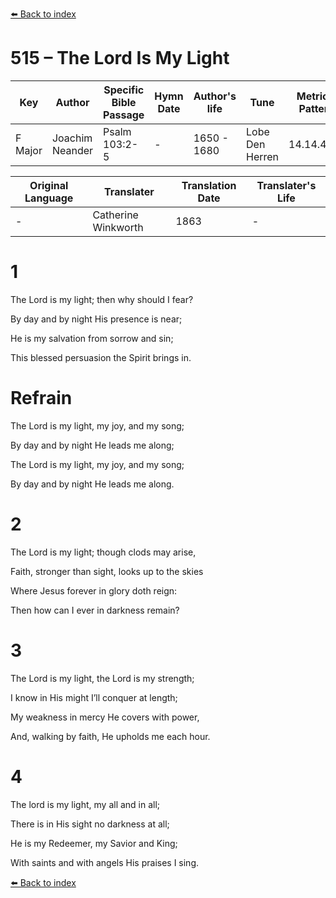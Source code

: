[⬅️ Back to index](../README.md)

# 515 – The Lord Is My Light

Key | Author   | Specific Bible Passage     |Hymn Date |Author's life |Tune |Metrical Pattern   |Composer/Source                                                                                        
-- | --------- | ---------------------------|----------|--------------|-----|-------------------|-------------   
F Major  | Joachim Neander      | Psalm 103:2-5 | -  | 1650 - 1680 | Lobe Den Herren | 14.14.4.7.8 | Chorale Book for England, 1863 

Original Language | Translater | Translation Date   | Translater's Life     
----------------- | --------- | --------------------|-------------   
\-  | Catherine Winkworth      | 1863 | -  | 1827 - 1878 



# 1

The Lord is my light; then why should I fear?

By day and by night His presence is near;

He is my salvation from sorrow and sin;

This blessed persuasion the Spirit brings in.



# Refrain

The Lord is my light, my joy, and my song;

By day and by night He leads me along;

The Lord is my light, my joy, and my song;

By day and by night He leads me along.



# 2

The Lord is my light; though clods may arise,

Faith, stronger than sight, looks up to the skies

Where Jesus forever in glory doth reign:

Then how can I ever in darkness remain?



# 3

The Lord is my light, the Lord is my strength;

I know in His might I’ll conquer at length;

My weakness in mercy He covers with power,

And, walking by faith, He upholds me each hour.



# 4

The lord is my light, my all and in all;

There is in His sight no darkness at all;

He is my Redeemer, my Savior and King;

With saints and with angels His praises I sing.

[⬅️ Back to index](../README.md)
